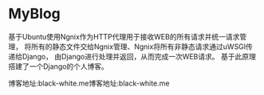 # MyBlog
基于Ubuntu使用Ngnix作为HTTP代理用于接收WEB的所有请求并统一请求管理，
将所有的静态文件交给Ngnix管理、Ngnix将所有非静态请求通过uWSGI传递给Django，
由Django进行处理并返回，从而完成一次WEB请求。
基于此原理搭建了一个Django的个人博客。

博客地址:black-white.me博客地址:black-white.me
